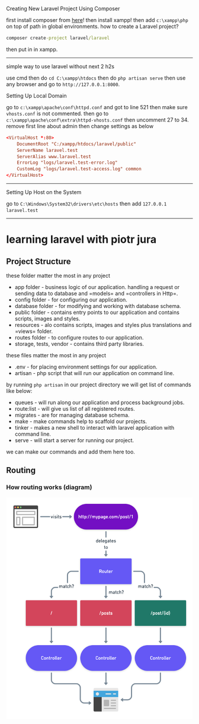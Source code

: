 Creating New Laravel Project Using Composer

first install composer from [here](https://getcomposer.org/download/)! then install xampp! then add `c:\xampp\php` on top of path in global environments.
how to create a Laravel project?

```cmd
composer create-project laravel/laravel
```

then put in in xampp.

---

simple way to use laravel without next 2 h2s

use cmd then do `cd C:\xampp\htdocs` then do `php artisan serve` then use any browser and go to `http://127.0.0.1:8000`.

Setting Up Local Domain

go to `c:\xampp\apache\conf\httpd.conf` and got to line 521 then make sure `vhosts.conf` is not commented. then go to `c:\xampp\apache\conf\extra\httpd-vhosts.conf` then uncomment 27 to 34. remove first line about admin then change settings as below

```conf
<VirtualHost *:80>
    DocumentRoot "C:/xampp/htdocs/laravel/public"
    ServerName laravel.test
    ServerAlias www.laravel.test
    ErrorLog "logs/laravel.test-error.log"
    CustomLog "logs/laravel.test-access.log" common
</VirtualHost>
```

---

Setting Up Host on the System

go to `C:\Windows\System32\drivers\etc\hosts` then add `127.0.0.1 laravel.test`

---

# learning laravel with piotr jura

## Project Structure

these folder matter the most in any project

- app folder - business logic of our application. handling a request or sending data to database and =models= and =controllers in Http=.
- config folder - for configuring our application.
- database folder - for modifying and working with database schema.
- public folder - contains entry points to our application and contains scripts, images and styles.
- resources - alo contains scripts, images and styles plus translations and =views= folder.
- routes folder - to configure routes to our application.
- storage, tests, vendor - contains third party libraries.

these files matter the most in any project

- .env - for placing environment settings for our application.
- artisan - php script that will run our application on command line.

by running `php artisan` in our project directory we will get list of commands like below:

- queues - will run along our application and process background jobs.
- route:list - will give us list of all registered routes.
- migrates - are for managing database schema.
- make - make commands help to scaffold our projects.
- tinker - makes a new shell to interact with laravel application with command line.
- serve - will start a server for running our project.

we can make our commands and add them here too.

## Routing

### How routing works (diagram)

![Routing diagram](./../resources/img/Laravel-Routes.png)
